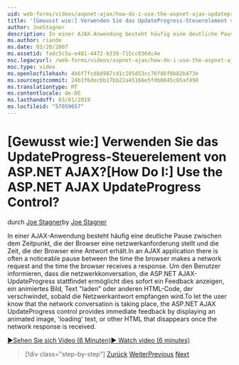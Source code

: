 ```yaml
---
uid: web-forms/videos/aspnet-ajax/how-do-i-use-the-aspnet-ajax-updateprogress-control
title: '[Gewusst wie:] Verwenden Sie das UpdateProgress-Steuerelement von ASP.NET AJAX? | Microsoft-Dokumentation'
author: JoeStagner
description: In einer AJAX-Anwendung besteht häufig eine deutliche Pause zwischen dem Zeitpunkt, die der Browser eine netzwerkanforderung stellt und die Zeit, die der Browser eine Antwort erhält. T...
ms.author: riande
ms.date: 03/20/2007
ms.assetid: fadc5c5a-e481-4472-b339-715cc036dc4e
msc.legacyurl: /web-forms/videos/aspnet-ajax/how-do-i-use-the-aspnet-ajax-updateprogress-control
msc.type: video
ms.openlocfilehash: 4b6f7fcd8d987cd1c105d53cc76f86f0b82b473e
ms.sourcegitcommit: 24b1f6decbb17bb22a45166e5fdb0845c65af498
ms.translationtype: MT
ms.contentlocale: de-DE
ms.lasthandoff: 03/01/2019
ms.locfileid: "57059657"
---
```

<a name="how-do-i-use-the-aspnet-ajax-updateprogress-control"></a><span data-ttu-id="ae749-105">[Gewusst wie:] Verwenden Sie das UpdateProgress-Steuerelement von ASP.NET AJAX?</span><span class="sxs-lookup"><span data-stu-id="ae749-105">[How Do I:] Use the ASP.NET AJAX UpdateProgress Control?</span></span>
====================
<span data-ttu-id="ae749-106">durch [Joe Stagner](https://github.com/JoeStagner)</span><span class="sxs-lookup"><span data-stu-id="ae749-106">by [Joe Stagner](https://github.com/JoeStagner)</span></span>

<span data-ttu-id="ae749-107">In einer AJAX-Anwendung besteht häufig eine deutliche Pause zwischen dem Zeitpunkt, die der Browser eine netzwerkanforderung stellt und die Zeit, die der Browser eine Antwort erhält.</span><span class="sxs-lookup"><span data-stu-id="ae749-107">In an AJAX application there is often a noticeable pause between the time the browser makes a network request and the time the browser receives a response.</span></span> <span data-ttu-id="ae749-108">Um den Benutzer informieren, dass die netzwerkkonversation, die ASP.NET AJAX-UpdateProgress stattfindet ermöglicht dies sofort ein Feedback anzeigen, ein animiertes Bild, Text "laden" oder anderen HTML-Code, der verschwindet, sobald die Netzwerkantwort empfangen wird.</span><span class="sxs-lookup"><span data-stu-id="ae749-108">To let the user know that the network conversation is taking place, the ASP.NET AJAX UpdateProgress control provides immediate feedback by displaying an animated image, 'loading' text, or other HTML that disappears once the network response is received.</span></span>

[<span data-ttu-id="ae749-109">&#9654;Sehen Sie sich Video (6 Minuten)</span><span class="sxs-lookup"><span data-stu-id="ae749-109">&#9654; Watch video (6 minutes)</span></span>](https://channel9.msdn.com/Blogs/ASP-NET-Site-Videos/how-do-i-use-the-aspnet-ajax-updateprogress-control)

> [!div class="step-by-step"]
> <span data-ttu-id="ae749-110">[Zurück](how-do-i-implement-the-incremental-page-display-pattern-using-http-get-and-post.md)
> [Weiter](how-do-i-use-the-aspnet-ajax-history-control.md)</span><span class="sxs-lookup"><span data-stu-id="ae749-110">[Previous](how-do-i-implement-the-incremental-page-display-pattern-using-http-get-and-post.md)
[Next](how-do-i-use-the-aspnet-ajax-history-control.md)</span></span>
